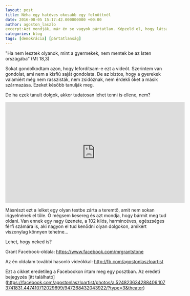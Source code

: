 ```yaml
---
layout: post
title: Néha egy hatéves okosabb egy felnőttnél
date: 2016-08-05 15:17:42.000000000 +00:00
author: agoston_laszlo
excerpt:Azt mondják, már én se vagyok pártatlan. Képzeld el, hogy látsz két kisfiút, akik közül a nagyobbik leköpi és bántalmazza a kisebbet. Nyilván odamész és helyreteszed a nagyobbikat, igaz?
categories: blog
tags: [demokrácia] [pártatlanság]
---
```



"Ha nem lesztek olyanok, mint a gyermekek, nem mentek be az Isten országába” (Mt 18,3)

Sokat gondolkodtam azon, hogy lefordítsam-e ezt a videót. Szerintem van gondolat, ami nem a kisfiú saját gondolata. De az biztos, hogy a gyerekek valamiért még nem rasszisták, nem zsidóznak, nem érdekli őket a másik származása. Ezeket később tanulják meg. 

De ha ezek tanult dolgok, akkor tudatosan lehet tenni is ellene, nem? 

<iframe src="https://www.facebook.com/plugins/video.php?href=https%3A%2F%2Fwww.facebook.com%2Fagostonlaszloartist%2Fvideos%2F887316128039153%2F&show_text=0&width=560" width="560" height="315" style="border:none;overflow:hidden" scrolling="no" frameborder="0" allowTransparency="true" allowFullScreen="true"></iframe>

Másrészt ezt a lelket egy olyan testbe zárta a teremtő, amit nem sokan irigyelnének el tőle. Ő mégsem kesereg és azt mondja, hogy bármit meg tud oldani. Van ennek egy nagy üzenete, a 102 kilós, harmincéves, egészséges férfi számára is, aki nagyon el tud kenődni olyan dolgokon, amikért viszonylag könnyen tehetne...

Lehet, hogy neked is?

Grant Facebook-oldala: https://www.facebook.com/mrgrantstone

Az én oldalam további hasonló videókkal: http://fb.com/agostonlaszloartist

Ezt a cikket eredetileg a Facebookon írtam meg egy posztban. Az eredeti bejegyzés [itt található] (https://facebook.com/agostonlaszloartist/photos/a.524823634288406.1073741831.447410712029699/947268432043922/?type=3&theater)
